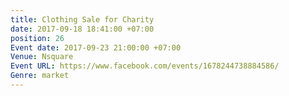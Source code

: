 ```yaml
---
title: Clothing Sale for Charity
date: 2017-09-18 18:41:00 +07:00
position: 26
Event date: 2017-09-23 21:00:00 +07:00
Venue: Nsquare
Event URL: https://www.facebook.com/events/1678244738884586/
Genre: market
---
```


